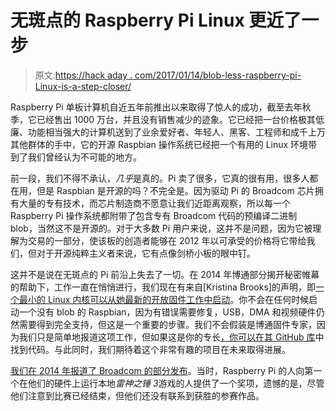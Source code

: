 # 无斑点的 Raspberry Pi Linux 更近了一步

> 原文:[https://hack aday . com/2017/01/14/blob-less-raspberry-pi-Linux-is-a-step-closer/](https://hackaday.com/2017/01/14/blob-less-raspberry-pi-linux-is-a-step-closer/)

Raspberry Pi 单板计算机自近五年前推出以来取得了惊人的成功，截至去年秋季，它已经售出 1000 万台，并且没有销售减少的迹象。它已经把一台价格极其低廉、功能相当强大的计算机送到了业余爱好者、年轻人、黑客、工程师和成千上万其他群体的手中，它的开源 Raspbian 操作系统已经把一个有用的 Linux 环境带到了我们曾经认为不可能的地方。

前一段，我们不得不承认，*几乎*是真的。Pi 卖了很多，它真的很有用，很多人都在用，但是 Raspbian 是开源的吗？不完全是。因为驱动 Pi 的 Broadcom 芯片拥有大量的专有技术，而芯片制造商不愿意让我们近距离观察，所以每一个 Raspberry Pi 操作系统都附带了包含专有 Broadcom 代码的预编译二进制 blob，当然这不是开源的。对于大多数 Pi 用户来说，这并不是问题，因为它被理解为交易的一部分，使该板的创造者能够在 2012 年以可承受的价格将它带给我们，但对于开源纯粹主义者来说，它有点像剑桥小板的眼中钉。

这并不是说在无斑点的 Pi 前沿上失去了一切。在 2014 年博通部分揭开秘密帷幕的帮助下，工作一直在悄悄进行，我们现在有来自[Kristina Brooks]的声明，即[一个最小的 Linux 内核可以从她最新的开放固件工作中启动](http://crna.cc/b/11)。你不会在任何时候启动一个没有 blob 的 Raspbian，因为有错误需要修复，USB，DMA 和视频硬件仍然需要得到完全支持，但这是一个重要的步骤。我们不会假装是博通固件专家，因为我们只是简单地报道这项工作，但如果这是你的专长[，你可以在其 GitHub 库](https://github.com/christinaa/rpi-open-firmware)中找到代码。与此同时，我们期待着这个非常有趣的项目在未来取得进展。

[我们在 2014 年报道了 Broadcom 的部分发布](http://hackaday.com/2014/02/28/raspberry-pi-gpu-goes-open-source-10000-bounty-for-quake-3/)。当时，Raspberry Pi 的人向第一个在他们的硬件上运行本地*雷神之锤 3*游戏的人提供了一个奖项，遗憾的是，尽管他们注意到比赛已经结束，但他们还没有联系到获胜的参赛作品。